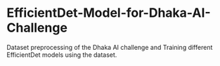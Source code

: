 # EfficientDet-Model-for-Dhaka-AI-Challenge
Dataset preprocessing of the Dhaka AI challenge and Training different EfficientDet models using the dataset.

